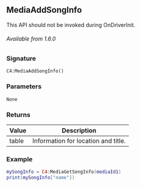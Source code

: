 ## MediaAddSongInfo

This API should not be invoked during OnDriverInit.

###### Available from 1.6.0


### Signature

`C4:MediaAddSongInfo()`


### Parameters

`None`


### Returns

| Value | Description |
| --- | --- |
| table | Information for location and title. |


### Example

```lua
mySongInfo = C4:MediaGetSongInfo(mediaId1)
print(mySongInfo["name"])
```